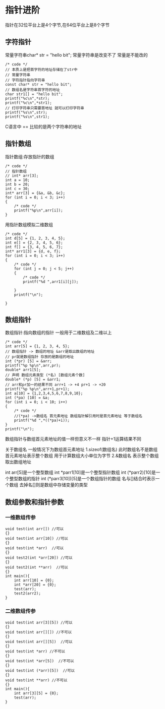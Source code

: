 # 指针进阶

指针在32位平台上是4个字节,在64位平台上是8个字节

## 字符指针

常量字符串char* str = "hello bit"; 常量字符串是改变不了
常量是不能改的

    /* code */
    // 本质上是把首字符的地址存储在了str中
    // 常量字符串
    // 字符指针指向字符串
    const char* str = "hello bit";
    // 数组名是字符串首字符的地址
    char str1[] = "hello bit"; 
    printf("%c\n",*str);
    printf("%c\n",*str1);
    // 打印字符串只需要首地址 就可以打印字符串
    printf("%s\n",str);
    printf("%s\n",str1);

C语言中 == 比较的是两个字符串的地址

## 指针数组

指针数组:存放指针的数组

    /* code */
    // 指针数组
    // int* arr[3];
    int a = 10;
    int b = 20;
    int c = 30;
    int* arr[3] = {&a, &b, &c};
    for (int i = 0; i < 3; i++)
    {
        /* code */
        printf("%p\n",arr[i]);
    }
用指针数组模拟二维数组

    /* code */
    int d[5] = {1, 2, 3, 4, 5};
    int e[] = {2, 3, 4, 5, 6};
    int f[] = {3, 4, 5, 6, 7};
    int* arr1[3] = {d, e, f};
    for (int i = 0; i < 3; i++)
    {
        /* code */
        for (int j = 0; j < 5; j++)
        {
            /* code */
            printf("%d ",arr1[i][j]);

        }
        printf("\n");
        
    }

## 数组指针

数组指针:指向数组的指针 一般用于二维数组及二维以上

    /* code */
    int arr[5] = {1, 2, 3, 4, 5};
    // 数组指针 -> 数组的地址 &arr是取出数组的地址
    // pr就是数组指针 存放的是数组的地址
    int (*pr) [5] = &arr;
    printf("%p %p\n",arr,pr);
    double* arr1[5];
    // 声明 数组元素类型 (*名) [数组元素个数] 
    double* (*p) [5] = &arr1;
    // arr和pr加一的结果不同 arr+1 -> +4 pr+1 -> +20
    printf("%p %p\n",arr+1,pr+1);
    int a[10] = {1,2,3,4,5,6,7,8,9,10};
    int (*pa) [10] = &a;
    for (int i = 0; i < 10; i++)
    {
        /* code */
        //(*pa) ->数组名 首元素地址 数组指针解引用时是首元素地址 等于数组名
        printf("%d ",*((*pa)+i));
    }
    printf("\n");

数组指针与数组首元素地址的值一样但意义不一样
指针+1运算结果不同

关于数组名
一般情况下为数组首元素地址
1.sizeof(数组名) 此时数组名不是数组首元素地址表示整个数组 用于计算数组大小单位为字节
2.&数组名 表示整个数组取出数组地址

int arr[5]是一个整型数组
int *parr1[10]是一个整型指针数组
int (*parr2)[10]是一个整型数组的指针
int (*parr3[10])[5]是一个数组指针的数组 
名与[]结合时表示一个数组 去掉名[]则是数组中存储变量的类型

## 数组参数和指针参数

### 一维数组传参

    void test(int arr[]) //可以
    {}
    void test(int arr[10]) //可以
    {}
    void test(int *arr)  //可以
    {}
    void test2(int *arr[20]) //可以
    {}
    void test2(int **arr)  //可以
    {}
    int main(){
        int arr[10] = {0};
        int *arr[20] = {0};
        test(arr);
        test2(arr2);
    }

### 二维数组传参

    void test(int arr[3][5]) //可以
    {}
    void test(int arr[][]) //不可以
    {}
    void test(int arr[][5])  //可以
    {}
    void test(int *arr) //不可以
    {}
    void test(int *arr[5])  //不可以
    {}
    void test(int (*arr)[5])  //可以
    {}
    void test(int **arr) //不可以
    {}
    int main(){
        int arr[3][5] = {0};
        test(arr);
    }